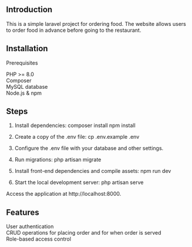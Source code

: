 ## Introduction

This is a simple laravel project for ordering food. The website allows users to order food in advance before going to the restaurant.

## Installation
Prerequisites

PHP >= 8.0<br>
Composer<br>
MySQL database<br>
Node.js & npm

## Steps

1. Install dependencies:
composer install
npm install

2. Create a copy of the .env file:
cp .env.example .env

3. Configure the .env file with your database and other settings.

4. Run migrations:
php artisan migrate

5. Install front-end dependencies and compile assets:
npm run dev

6. Start the local development server:
php artisan serve

Access the application at http://localhost:8000.

## Features

User authentication<br>
CRUD operations for placing order and for when order is served<br>
Role-based access control
